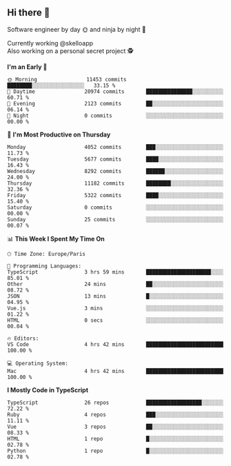 ## Hi there 👋

Software engineer by day 🌞 and ninja by night 🌝

Currently working @skelloapp <br>
Also working on a personal secret project 🕵️

<!--START_SECTION:waka-->
**I'm an Early 🐤** 

```text
🌞 Morning                11453 commits       ████████░░░░░░░░░░░░░░░░░   33.15 % 
🌆 Daytime                20974 commits       ███████████████░░░░░░░░░░   60.71 % 
🌃 Evening                2123 commits        ██░░░░░░░░░░░░░░░░░░░░░░░   06.14 % 
🌙 Night                  0 commits           ░░░░░░░░░░░░░░░░░░░░░░░░░   00.00 % 
```
📅 **I'm Most Productive on Thursday** 

```text
Monday                   4052 commits        ███░░░░░░░░░░░░░░░░░░░░░░   11.73 % 
Tuesday                  5677 commits        ████░░░░░░░░░░░░░░░░░░░░░   16.43 % 
Wednesday                8292 commits        ██████░░░░░░░░░░░░░░░░░░░   24.00 % 
Thursday                 11182 commits       ████████░░░░░░░░░░░░░░░░░   32.36 % 
Friday                   5322 commits        ████░░░░░░░░░░░░░░░░░░░░░   15.40 % 
Saturday                 0 commits           ░░░░░░░░░░░░░░░░░░░░░░░░░   00.00 % 
Sunday                   25 commits          ░░░░░░░░░░░░░░░░░░░░░░░░░   00.07 % 
```


📊 **This Week I Spent My Time On** 

```text
🕑︎ Time Zone: Europe/Paris

💬 Programming Languages: 
TypeScript               3 hrs 59 mins       █████████████████████░░░░   85.01 % 
Other                    24 mins             ██░░░░░░░░░░░░░░░░░░░░░░░   08.72 % 
JSON                     13 mins             █░░░░░░░░░░░░░░░░░░░░░░░░   04.95 % 
Vue.js                   3 mins              ░░░░░░░░░░░░░░░░░░░░░░░░░   01.22 % 
HTML                     0 secs              ░░░░░░░░░░░░░░░░░░░░░░░░░   00.04 % 

🔥 Editors: 
VS Code                  4 hrs 42 mins       █████████████████████████   100.00 % 

💻 Operating System: 
Mac                      4 hrs 42 mins       █████████████████████████   100.00 % 
```

**I Mostly Code in TypeScript** 

```text
TypeScript               26 repos            ██████████████████░░░░░░░   72.22 % 
Ruby                     4 repos             ███░░░░░░░░░░░░░░░░░░░░░░   11.11 % 
Vue                      3 repos             ██░░░░░░░░░░░░░░░░░░░░░░░   08.33 % 
HTML                     1 repo              █░░░░░░░░░░░░░░░░░░░░░░░░   02.78 % 
Python                   1 repo              █░░░░░░░░░░░░░░░░░░░░░░░░   02.78 % 
```




<!--END_SECTION:waka-->

<!--
**antoinelncl/antoinelncl** is a ✨ _special_ ✨ repository because its `README.md` (this file) appears on your GitHub profile.

Here are some ideas to get you started:

- 🔭 I’m currently working on ...
- 🌱 I’m currently learning ...
- 👯 I’m looking to collaborate on ...
- 🤔 I’m looking for help with ...
- 💬 Ask me about ...
- 📫 How to reach me: ...
- 😄 Pronouns: ...
- ⚡ Fun fact: ...
-->
